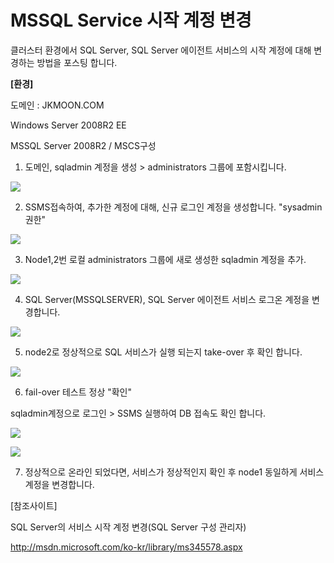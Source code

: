 # MSSQL Service 시작 계정 변경

클러스터 환경에서 SQL Server, SQL Server 에이전트 서비스의 시작 계정에 대해 변경하는 방법을 포스팅 합니다.

**[환경]**

도메인 : JKMOON.COM

Windows Server 2008R2 EE

MSSQL Server 2008R2 / MSCS구성



1. 도메인, sqladmin 계정을 생성 > administrators 그룹에 포함시킵니다.

![](C:\home\Documents\computer_note\Database\MS-SQL\Images\127C12374FD89E4637.png)

2. SSMS접속하여, 추가한 계정에 대해, 신규 로그인 계정을 생성합니다. "sysadmin 권한"

![](C:\home\Documents\computer_note\Database\MS-SQL\Images\11560D354FD89E4735.png)

3. Node1,2번 로컬 administrators 그룹에 새로 생성한 sqladmin 계정을 추가.

![](C:\home\Documents\computer_note\Database\MS-SQL\Images\130828334FD89E4804.png)

4. SQL Server(MSSQLSERVER), SQL Server 에이전트 서비스 로그온 계정을 변경합니다.

![](C:\home\Documents\computer_note\Database\MS-SQL\Images\207F55364FD89E4924.png)

5. node2로 정상적으로 SQL 서비스가 실행 되는지 take-over 후 확인 합니다.

![](C:\home\Documents\computer_note\Database\MS-SQL\Images\203C03394FD89E4A09.png)

6. fail-over 테스트 정상 "확인"

sqladmin계정으로 로그인 > SSMS 실행하여 DB 접속도 확인 합니다.

![](C:\home\Documents\computer_note\Database\MS-SQL\Images\193F6A3F4FD89E4B1D.png)

![](C:\home\Documents\computer_note\Database\MS-SQL\Images\1572B23D4FD89E4C16.png)

7. 정상적으로 온라인 되었다면, 서비스가 정상적인지 확인 후 node1 동일하게 서비스 계정을 변경합니다.

   

[참조사이트]

SQL Server의 서비스 시작 계정 변경(SQL Server 구성 관리자)

<http://msdn.microsoft.com/ko-kr/library/ms345578.aspx> 